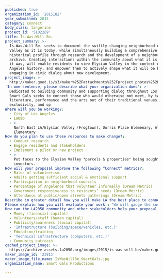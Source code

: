 ```yaml
---
published: true
organization_id: '2015182'
year_submitted: 2015
category: connect
body_class: tangerine
project_id: '5102269'
title: Is.Was.Will Be.
project_summary: >-
  Is.Was.Will Be. seeks to document the swiftly changing neighborhood of Elysian
  Valley as it is today, while simultaneously building a comprehensive
  historical profile through research and the development of a neighborhood
  archive. Creating interactions within the community about what it is and what
  it was, will enable residents to view Elysian Valley in the context of Los
  Angeles history, and empower them to actively shape what it will be by fully
  engaging in civic dialog about new development.
project_image: >-
  http://maker.good.is/s3/maker%252Fattachments%252Fproject_photos%252Fimages%252F23815%252Fdisplay%252FIsWasWillBe_SmartGals.jpg=c570x385
'In one sentence, please describe what your organization does': >-
  Dedicated to building community and supporting dialog throughout Los Angeles,
  Smart Gals seeks to connect those who would otherwise not meet, by taking
  literature, performance and the arts out of their traditional venues, removing
  exclusivity, and op
Where will you be working?:
  - City of Los Angeles
  - LAUSD
  - >-
    North East LA/Elysian Valley (Frogtown), Dorris Place Elemenary, Allesandro
    Elementary
How do you plan to use these resources to make change?:
  - Conduct research
  - Engage residents and stakeholders
  - Implement a pilot or new project
  - >-
    Put faces to the Elysian Valley "parcels & properties" being sought by
    investors.
How will your proposal improve the following “Connect” metrics?:
  - Rates of volunteerism
  - Adults getting sufficient social & emotional support
  - Participation in neighborhood councils
  - Percentage of Angelenos that volunteer informally (Dream Metric)
  - Government responsiveness to residents’ needs (Dream Metric)
  - Attendance at public/open streets gatherings (Dream Metric)
Describe in greater detail how you will make LA the best place to connect.: "Walking down any street in Elysian Valley, one finds vegetable gardens overflowing with Chinese Winter Melon, families eating in front yards laden with fruit trees. Residents stroll along the river from first light to sunset. New development and aggressive purchasing of properties threatens to turn this unique collection of avenues into a non-descript, ‘riverfront’ destination. The sudden rise in land values has led to predatory real estate practices as individuals and corporations attempt to purchase multiple parcels. While some are happy to cash out, those who want to stay feel under siege. Homes, apartments, and family owned businesses are being swallowed up by market-rate, multi-use development offering the minimum affordable housing mandated by the city. Although growth is inevitable, this is an impersonal process of displacement. \r\nWhile tales of gentrification provide a common story for many neighborhoods, none are as vulnerable as the tiny community of Elysian Valley, aka Frogtown. Comprised of fewer than 8,000 residents, this historically low-income collection of cul-de-sacs lost its connection to the larger Los Angeles community decades ago with the destruction of Chavez Ravine and the building of the I-5 Freeway.\r\nThrough Is.Was.Will Be., Smart Gals seeks to document these rapid-fire changes, educate the public and residents about Elysian Valley history, highlight long term residents and put faces and histories to the “parcels” that developers aim to acquire. The objective is to empower the neighborhood so that residents can fully participate in the civic process, have their voices heard by local government, and influence development.\r\nThis project will implement a system for interaction and documentation that simultaneously informs and empowers the community, enabling residents to engage fully in civic dialog about their neighborhood. Documentation processes will include formal interviews with long-term residents (some of whom are survivors of the Chavez Ravine displacement), collection of personal archival from residents, and formal assembly of an accessible archive that tells the story of the neighborhood. Smart Gals would attempt to bring this history and these interviews into local schools so that the youth of the neighborhood can learn to observe and critique the changes happening around them. \r\nBy sharing our methods, successes and failures, we aim to provide a template for other neighborhoods to document, enrich and empower their community."
Please explain how you will evaluate your work.: "We will gauge the success of our work primarily by the number of stories successfully collected, the number of local lives documented, whether by ourselves directly or by local youth. Motivating families to invest in their own stories is a key objective.\r\nWe will set a realistic goal for percentage of residents interviewed. To be effective in one year’s time, we will begin with those who are willing to speak with us, or who have already happily shared their stories (for which only the audio has been recorded) with the neighborhood newsletter. We will conduct these interviews on camera. If interviews are not granted we will attempt to photograph them with their homes and create a written summary.\r\nWe will make presentations of neighborhood history and development to the local elementary schools that will teach students observation and documentation skills so they may conduct their own interviews and create family histories to add to the projects’ archival database.\r\n"
How can the LA2050 community and other stakeholders help your proposal succeed?:
  - Money (financial capital)
  - Volunteers/staff (human capital)
  - Publicity/awareness (social capital)
  - 'Infrastructure (building/space/vehicles, etc.)'
  - Education/training
  - 'Technical infrastructure (computers, etc.)'
  - Community outreach
cached_project_image: >-
  https://archive-assets.la2050.org/images/2015/is-was-will-be/maker.good.is/s3/maker%252Fattachments%252Fproject_photos%252Fimages%252F23815%252Fdisplay%252FIsWasWillBe_SmartGals.jpg=c570x385.jpg
maker_image_id: '23815'
maker_image_file_name: IsWasWillBe_SmartGals.jpg
organization_name: Smart Gals Productions

---
```

